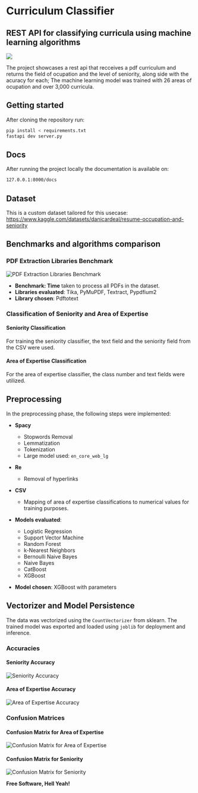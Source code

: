 # Curriculum Classifier
## REST API for classifying curricula using machine learning algorithms

![](https://irede.org.br/assets/logo_irede_home-VlpXW9hL.png)

The project showcases a rest api that recceives a pdf curriculum and returns the field of ocupation and the level of seniority, along side with the acuracy for each; The machine learning model was trained with 26 areas of ocupation and over 3,000 curricula.

## Getting started
After cloning the repository run:
```sh
pip install < requirements.txt
fastapi dev server.py
```

## Docs
After running the project locally the documentation is available on:

```sh
127.0.0.1:8000/docs
```

## Dataset
This is a custom dataset tailored for this usecase:
https://www.kaggle.com/datasets/danicardeal/resume-occupation-and-seniority

## Benchmarks and algorithms comparison

### PDF Extraction Libraries Benchmark
![PDF Extraction Libraries Benchmark](metadata/img/pdf_libs.png)
- **Benchmark: Time** taken to process all PDFs in the dataset.
- **Libraries evaluated**: Tika, PyMuPDF, Textract, Pypdfium2
- **Library chosen**: Pdftotext

### Classification of Seniority and Area of Expertise

#### Seniority Classification
For training the seniority classifier, the text field and the seniority field from the CSV were used.

#### Area of Expertise Classification
For the area of expertise classifier, the class number and text fields were utilized.

## Preprocessing
In the preprocessing phase, the following steps were implemented:

- **Spacy**
  - Stopwords Removal
  - Lemmatization
  - Tokenization
  - Large model used: `en_core_web_lg`

- **Re**
  - Removal of hyperlinks

- **CSV**
  - Mapping of area of expertise classifications to numerical values for training purposes.

- **Models evaluated**:
  - Logistic Regression
  - Support Vector Machine
  - Random Forest
  - k-Nearest Neighbors 
  - Bernoulli Naive Bayes
  - Naive Bayes
  - CatBoost
  - XGBoost

- **Model chosen**: XGBoost with parameters

## Vectorizer and Model Persistence

The data was vectorized using the `CountVectorizer` from sklearn. The trained model was exported and loaded using `joblib` for deployment and inference.

### Accuracies

#### Seniority Accuracy

![Seniority Accuracy](metadata/img/accuracies_senior.png)

#### Area of Expertise Accuracy
![Area of Expertise Accuracy](metadata/img/accuracies_class.png)

### Confusion Matrices

#### Confusion Matrix for Area of Expertise
![Confusion Matrix for Area of Expertise](metadata/img/confusion_matrix_class.png)

#### Confusion Matrix for Seniority
![Confusion Matrix for Seniority](metadata/img/confusion_matrix_senior.png)

**Free Software, Hell Yeah!**